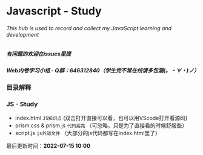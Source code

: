 # Javascript - Study
###### This hub is used to record and collect my JavaScript learning and development

##### 有问题的欢迎在issues里提
##### Web内卷学习小组 - Q群：646312840（学生党不常在线请多包涵(。・∀・)ノ）

### 目录解释
### JS - Study
- index.html ```JS知识点``` (双击打开直接可以看，也可以用VScode打开看源码)
- prism.css & prism.js ```代码高亮``` （可忽略，只是为了直接看的时候舒服些）
- script.js ```js外部文件``` （大部分的js代码都写在index.html里了）

最后更新时间：**2022-07-15  10:00**
